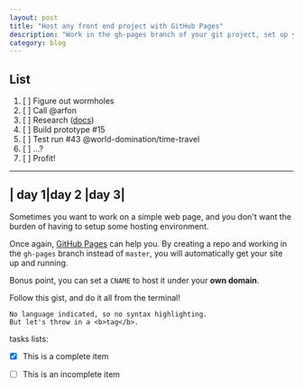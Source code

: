 ```yaml
---
layout: post
title: "Host any front end project with GitHub Pages"
description: "Work in the gh-pages branch of your git project, set up your own domain with a CNAME"
category: blog
---
```

## List

1. [ ] Figure out wormholes
  1. [ ] Call @arfon
  2. [ ] Research ([docs](http://en.wikipedia.org/wiki/Wormhole#Time_travel))
  3. [ ] Build prototype #15
  4. [ ] Test run #43 @world-domination/time-travel
2. [ ] ...?
3. [ ] Profit!

-----
| day 1|day 2 |day 3|
-----

Sometimes you want to work on a simple web page, and you don't want the burden
of having to setup some hosting environment.

Once again, [GitHub Pages](https://pages.github.com/) can help you. By
creating a repo and working in the `gh-pages` branch instead of `master`,
you will automatically get your site up and running.

Bonus point, you can set a `CNAME` to host it under your **own domain**.

Follow this gist, and do it all from the terminal!

<script src="https://gist.github.com/ssaunier/11346846.js"></script>

```
No language indicated, so no syntax highlighting. 
But let's throw in a <b>tag</b>.
```

tasks lists:

- [x] This is a complete item
- [ ] This is an incomplete item

